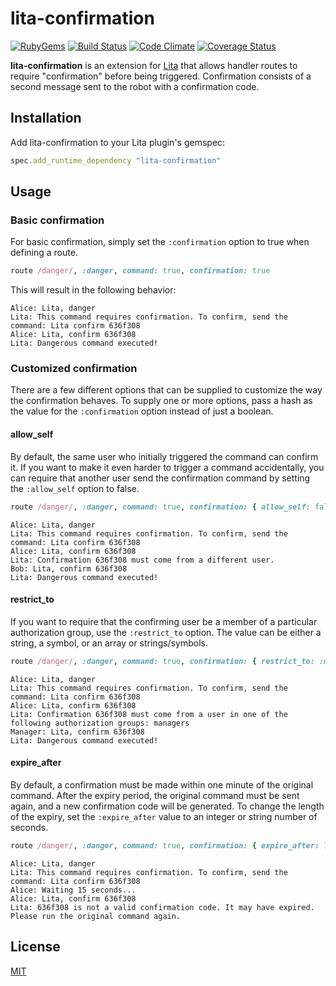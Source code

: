 # lita-confirmation

[![RubyGems](https://img.shields.io/gem/v/lita-confirmation.svg)](https://rubygems.org/gems/lita-confirmation)
[![Build Status](https://img.shields.io/travis/jimmycuadra/lita-confirmation/master.svg)](https://travis-ci.org/jimmycuadra/lita-confirmation)
[![Code Climate](https://img.shields.io/codeclimate/github/jimmycuadra/lita-confirmation.svg)](https://codeclimate.com/github/jimmycuadra/lita-confirmation)
[![Coverage Status](https://img.shields.io/coveralls/jimmycuadra/lita-confirmation/master.svg)](https://coveralls.io/r/jimmycuadra/lita-confirmation)

**lita-confirmation** is an extension for [Lita](https://www.lita.io/) that allows handler routes to require "confirmation" before being triggered. Confirmation consists of a second message sent to the robot with a confirmation code.

## Installation

Add lita-confirmation to your Lita plugin's gemspec:

``` ruby
spec.add_runtime_dependency "lita-confirmation"
```

## Usage

### Basic confirmation

For basic confirmation, simply set the `:confirmation` option to true when defining a route.

``` ruby
route /danger/, :danger, command: true, confirmation: true
```

This will result in the following behavior:

```
Alice: Lita, danger
Lita: This command requires confirmation. To confirm, send the command: Lita confirm 636f308
Alice: Lita, confirm 636f308
Lita: Dangerous command executed!
```

### Customized confirmation

There are a few different options that can be supplied to customize the way the confirmation behaves. To supply one or more options, pass a hash as the value for the `:confirmation` option instead of just a boolean.

#### allow_self

By default, the same user who initially triggered the command can confirm it. If you want to make it even harder to trigger a command accidentally, you can require that another user send the confirmation command by setting the `:allow_self` option to false.

``` ruby
route /danger/, :danger, command: true, confirmation: { allow_self: false }
```

```
Alice: Lita, danger
Lita: This command requires confirmation. To confirm, send the command: Lita confirm 636f308
Alice: Lita, confirm 636f308
Lita: Confirmation 636f308 must come from a different user.
Bob: Lita, confirm 636f308
Lita: Dangerous command executed!
```

#### restrict_to

If you want to require that the confirming user be a member of a particular authorization group, use the `:restrict_to` option. The value can be either a string, a symbol, or an array or strings/symbols.

``` ruby
route /danger/, :danger, command: true, confirmation: { restrict_to: :managers }
```

```
Alice: Lita, danger
Lita: This command requires confirmation. To confirm, send the command: Lita confirm 636f308
Alice: Lita, confirm 636f308
Lita: Confirmation 636f308 must come from a user in one of the following authorization groups: managers
Manager: Lita, confirm 636f308
Lita: Dangerous command executed!
```

#### expire_after

By default, a confirmation must be made within one minute of the original command. After the expiry period, the original command must be sent again, and a new confirmation code will be generated. To change the length of the expiry, set the `:expire_after` value to an integer or string number of seconds.

``` ruby
route /danger/, :danger, command: true, confirmation: { expire_after: 10 }
```

```
Alice: Lita, danger
Lita: This command requires confirmation. To confirm, send the command: Lita confirm 636f308
Alice: Waiting 15 seconds...
Alice: Lita, confirm 636f308
Lita: 636f308 is not a valid confirmation code. It may have expired. Please run the original command again.
```

## License

[MIT](http://opensource.org/licenses/MIT)
